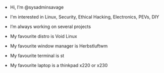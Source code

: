 - Hi, I’m @sysadminsavage
- I'm interested in Linux, Security, Ethical Hacking, Electronics, PEVs, DIY

- I’m always working on several projects
- My favourite distro is Void Linux
- My favourite window manager is Herbstluftwm
- My favourite terminal is st
- My favourite laptop is a thinkpad x220 or x230 

<!---
sysadminsavage/sysadminsavage is a ✨ special ✨ repository because its `README.md` (this file) appears on your GitHub profile.
You can click the Preview link to take a look at your changes.
--->

